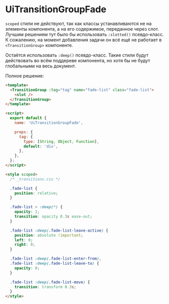 # UiTransitionGroupFade

`scoped` стили не действуют, так как классы устанавливаются не на элементы компонента, а на его содержимое, переданное
через слот. Лучшим решением тут было бы использовать `:slotted()` псевдо-класс. К сожалению, на момент добавления задачи
он всё ещё не работает в `<TransitionGroup>` компоненте.

Остаётся использовать `:deep()` псевдо-класс. Такие стили будут действовать во всём поддереве компонента, но хотя бы не
будут глобальными на весь документ.

Полное решение:

```html
<template>
  <TransitionGroup :tag="tag" name="fade-list" class="fade-list">
    <slot />
  </TransitionGroup>
</template>

<script>
  export default {
    name: 'UiTransitionGroupFade',

    props: {
      tag: {
        type: [String, Object, Function],
        default: 'div',
      },
    },
  };
</script>

<style scoped>
  /* _transitions.css */

  .fade-list {
    position: relative;
  }

  .fade-list > :deep(*) {
    opacity: 1;
    transition: opacity 0.3s ease-out;
  }

  .fade-list :deep(.fade-list-leave-active) {
    position: absolute !important;
    left: 0;
    right: 0;
  }

  .fade-list :deep(.fade-list-enter-from),
  .fade-list :deep(.fade-list-leave-to) {
    opacity: 0;
  }

  .fade-list :deep(.fade-list-move) {
    transition: transform 0.3s;
  }
</style>
```
